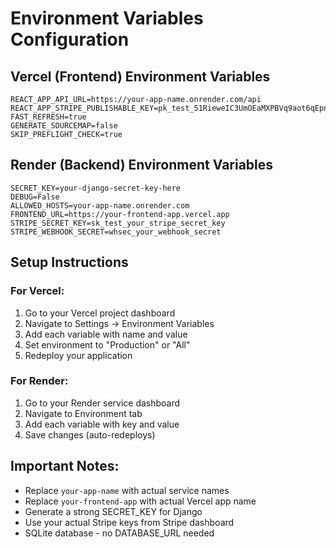# Environment Variables Configuration

## Vercel (Frontend) Environment Variables

```
REACT_APP_API_URL=https://your-app-name.onrender.com/api
REACT_APP_STRIPE_PUBLISHABLE_KEY=pk_test_51RieweIC3UmOEaMXPBVq9aot6qEpna0JMfLxvy0pAxeB7RGCrFnVV1HO26YKt29jYC8yQtqwHgS8SX8gXvclB5da00GwpznZUx
FAST_REFRESH=true
GENERATE_SOURCEMAP=false
SKIP_PREFLIGHT_CHECK=true
```

## Render (Backend) Environment Variables

```
SECRET_KEY=your-django-secret-key-here
DEBUG=False
ALLOWED_HOSTS=your-app-name.onrender.com
FRONTEND_URL=https://your-frontend-app.vercel.app
STRIPE_SECRET_KEY=sk_test_your_stripe_secret_key
STRIPE_WEBHOOK_SECRET=whsec_your_webhook_secret
```

## Setup Instructions

### For Vercel:
1. Go to your Vercel project dashboard
2. Navigate to Settings → Environment Variables
3. Add each variable with name and value
4. Set environment to "Production" or "All"
5. Redeploy your application

### For Render:
1. Go to your Render service dashboard
2. Navigate to Environment tab
3. Add each variable with key and value
4. Save changes (auto-redeploys)

## Important Notes:
- Replace `your-app-name` with actual service names
- Replace `your-frontend-app` with actual Vercel app name
- Generate a strong SECRET_KEY for Django
- Use your actual Stripe keys from Stripe dashboard
- SQLite database - no DATABASE_URL needed